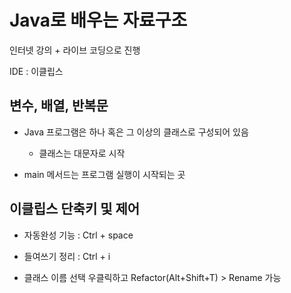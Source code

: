 # Java로 배우는 자료구조

인터넷 강의 + 라이브 코딩으로 진행

IDE : 이클립스



## 변수, 배열, 반복문

- Java 프로그램은 하나 혹은 그 이상의 클래스로 구성되어 있음
  
  - 클래스는 대문자로 시작

- main 메서드는 프로그램 실행이 시작되는 곳





## 이클립스 단축키 및 제어

- 자동완성 기능 : Ctrl + space

- 들여쓰기 정리 : Ctrl + i

- 클래스 이름 선택 우클릭하고 Refactor(Alt+Shift+T) > Rename 가능
